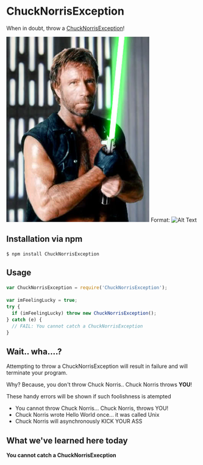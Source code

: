 # ChuckNorrisException

When in doubt, throw a [ChuckNorrisException](http://criso.github.com/chucknorrisexception/)!

![GitHub Logo](./Chuck_Norris_Jedi_Master.jpg)
Format: ![Alt Text](url)

## Installation via npm

    $ npm install ChuckNorrisException

## Usage

```js
var ChuckNorrisException = require('ChuckNorrisException');

var imFeelingLucky = true;
try {
  if (imFeelingLucky) throw new ChuckNorrisException();
} catch (e) {
  // FAIL: You cannot catch a ChuckNorrisException
}
```

## Wait.. wha....?
Attempting to throw a ChuckNorrisException will result in failure and will  
terminate your program. 

Why? Because, you don't throw Chuck Norris.. Chuck Norris throws __YOU__!

These handy errors will be shown if such foolishness is atempted

* You cannot throw Chuck Norris... Chuck Norris, throws YOU!
* Chuck Norris wrote Hello World once... it was called Unix
* Chuck Norris will asynchronously KICK YOUR ASS


## What we've learned here today
__You cannot catch a ChuckNorrisExecption__
